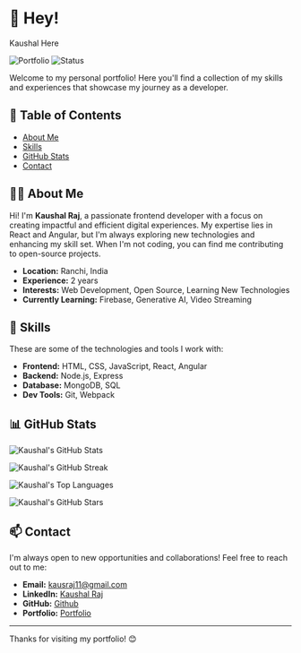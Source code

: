 # 🌟 Hey!
Kaushal Here

![Portfolio](https://img.shields.io/badge/Portfolio-v1.0-blue) ![Status](https://img.shields.io/badge/Status-Active-brightgreen)

Welcome to my personal portfolio! Here you'll find a collection of my skills and experiences that showcase my journey as a developer.

## 📜 Table of Contents

- [About Me](#about-me)
- [Skills](#skills)
- [GitHub Stats](#github-stats)
- [Contact](#contact)


## 👨‍💻 About Me

Hi! I'm **Kaushal Raj**, a passionate frontend developer with a focus on creating impactful and efficient digital experiences. My expertise lies in React and Angular, but I'm always exploring new technologies and enhancing my skill set. When I'm not coding, you can find me contributing to open-source projects.

- **Location:** Ranchi, India
- **Experience:** 2 years
- **Interests:** Web Development, Open Source, Learning New Technologies
- **Currently Learning:** Firebase, Generative AI, Video Streaming

## 💼 Skills

These are some of the technologies and tools I work with:

- **Frontend:** HTML, CSS, JavaScript, React, Angular
- **Backend:** Node.js, Express
- **Database:** MongoDB, SQL
- **Dev Tools:** Git, Webpack

## 📊 GitHub Stats

![Kaushal's GitHub Stats](https://github-readme-stats.vercel.app/api?username=kaushalraj&show_icons=true&theme=radical)

![Kaushal's GitHub Streak](https://github-readme-streak-stats.herokuapp.com/?user=kaushalraj&theme=radical)

![Kaushal's Top Languages](https://github-readme-stats.vercel.app/api/top-langs/?username=kaushalraj&layout=compact&theme=radical)

![Kaushal's GitHub Stars](https://img.shields.io/github/stars/kaushalraj?style=social)

## 📫 Contact

I'm always open to new opportunities and collaborations! Feel free to reach out to me:

- **Email:** kausraj11@gmail.com
- **LinkedIn:** [Kaushal Raj](https://www.linkedin.com/in/kaushalraj)
- **GitHub:** [Github](https://github.com/kaushalraj)
- **Portfolio:** [Portfolio](https://kaushalraj.netlify.app)

---

Thanks for visiting my portfolio! 😊
